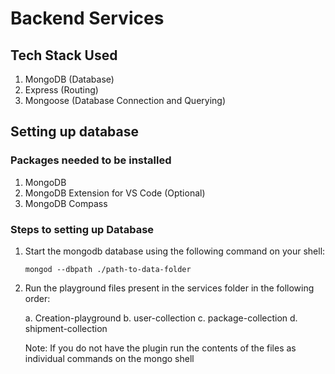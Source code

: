 # Backend Services

## Tech Stack Used

1. MongoDB (Database)
2. Express (Routing)
3. Mongoose (Database Connection and Querying)

## Setting up database

### Packages needed to be installed

1. MongoDB
2. MongoDB Extension for VS Code (Optional)
3. MongoDB Compass

### Steps to setting up Database

1. Start the mongodb database using the following command on your shell:

    ```text
    mongod --dbpath ./path-to-data-folder
    ```

2. Run the playground files present in the services folder in the following order:

    a. Creation-playground
    b. user-collection
    c. package-collection
    d. shipment-collection

    Note: If you do not have the plugin run the contents of the files as individual commands on the mongo shell
